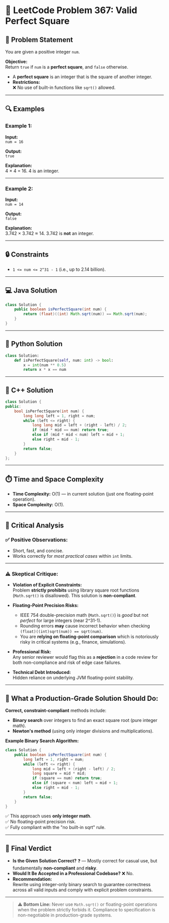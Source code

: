 # 🧮 LeetCode Problem 367: Valid Perfect Square

## 📘 Problem Statement
You are given a positive integer `num`.

**Objective:**  
Return `true` if `num` is a **perfect square**, and `false` otherwise.

- A **perfect square** is an integer that is the square of another integer.
- **Restrictions:**  
  ❌ No use of built-in functions like `sqrt()` allowed.

---

## 🔍 Examples

### Example 1:
**Input:**  
`num = 16`

**Output:**  
`true`

**Explanation:**  
4 × 4 = 16. 4 is an integer.

---

### Example 2:
**Input:**  
`num = 14`

**Output:**  
`false`

**Explanation:**  
3.742 × 3.742 ≈ 14. 3.742 is **not** an integer.

---

## 🔒 Constraints
- `1 <= num <= 2^31 - 1` (i.e., up to 2.14 billion).

---

## 💻 Java Solution
```java
class Solution {
    public boolean isPerfectSquare(int num) {
        return (float)((int) Math.sqrt(num)) == Math.sqrt(num);
    }
}
```

---

## 🐍 Python Solution
```python
class Solution:
    def isPerfectSquare(self, num: int) -> bool:
        x = int(num ** 0.5)
        return x * x == num
```

---

## 💠 C++ Solution
```cpp
class Solution {
public:
    bool isPerfectSquare(int num) {
        long long left = 1, right = num;
        while (left <= right) {
            long long mid = left + (right - left) / 2;
            if (mid * mid == num) return true;
            else if (mid * mid < num) left = mid + 1;
            else right = mid - 1;
        }
        return false;
    }
};
```

---

## ⏱️ Time and Space Complexity
- **Time Complexity:** O(1) — in current solution (just one floating-point operation).
- **Space Complexity:** O(1).

---

## 🌟 Critical Analysis

### ✅ Positive Observations:
- Short, fast, and concise.  
- Works correctly for *most practical cases* within `int` limits.

---

### ⚠️ Skeptical Critique:
- **Violation of Explicit Constraints:**  
  Problem **strictly prohibits** using library square root functions (`Math.sqrt()` is disallowed). This solution is **non-compliant**.
  
- **Floating-Point Precision Risks:**  
  - IEEE 754 double-precision math (`Math.sqrt()`) is *good* but not *perfect* for large integers (near 2^31-1).
  - Rounding errors **may** cause incorrect behavior when checking `(float)((int)sqrt(num)) == sqrt(num)`.
  - You are **relying on floating-point comparison** which is notoriously risky in critical systems (e.g., finance, simulations).

- **Professional Risk:**  
  Any senior reviewer would flag this as a **rejection** in a code review for both non-compliance and risk of edge case failures.

- **Technical Debt Introduced:**  
  Hidden reliance on underlying JVM floating-point stability.

---

## 🚩 What a Production-Grade Solution Should Do:
**Correct, constraint-compliant** methods include:
- **Binary search** over integers to find an exact square root (pure integer math).
- **Newton's method** (using only integer divisions and multiplications).

**Example Binary Search Algorithm:**
```java
class Solution {
    public boolean isPerfectSquare(int num) {
        long left = 1, right = num;
        while (left <= right) {
            long mid = left + (right - left) / 2;
            long square = mid * mid;
            if (square == num) return true;
            else if (square < num) left = mid + 1;
            else right = mid - 1;
        }
        return false;
    }
}
```
✅ This approach uses **only integer math**.  
✅ No floating-point precision risk.  
✅ Fully compliant with the "no built-in sqrt" rule.

---

## 📢 Final Verdict
- **Is the Given Solution Correct?** ❓ — Mostly correct for casual use, but fundamentally **non-compliant** and **risky**.
- **Would It Be Accepted in a Professional Codebase?** ❌ No.  
- **Recommendation:**  
  Rewrite using integer-only binary search to guarantee correctness across all valid inputs and comply with explicit problem constraints.

---

> ⚠️ **Bottom Line:** Never use `Math.sqrt()` or floating-point operations when the problem strictly forbids it. Compliance to specification is non-negotiable in production-grade systems.
